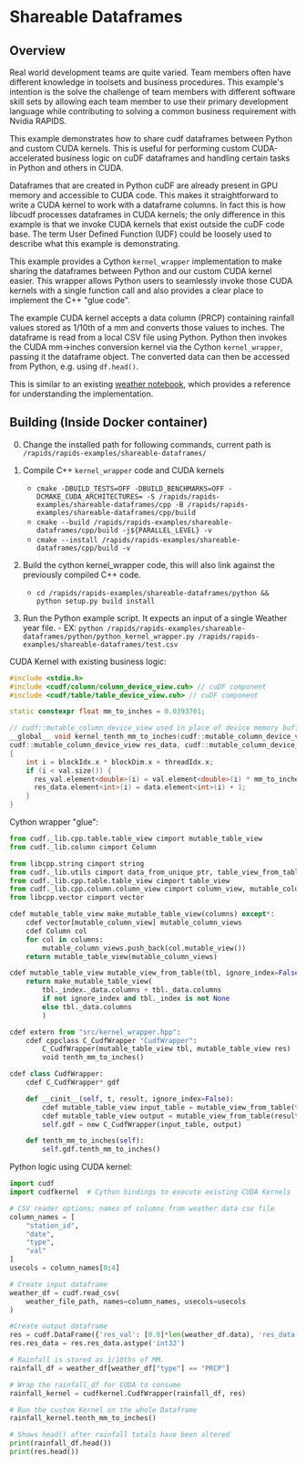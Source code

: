 # Shareable Dataframes
## Overview
Real world development teams are quite varied. Team members often have different knowledge in toolsets and business procedures. This example's intention is the solve the challenge of team members with different software skill sets by allowing each team member to use their primary development language while contributing to solving a common business requirement with Nvidia RAPIDS.

This example demonstrates how to share cudf dataframes between Python and custom CUDA kernels. This is useful for performing custom CUDA-accelerated business logic on cuDF dataframes and handling certain tasks in Python and others in CUDA.

Dataframes that are created in Python cuDF are already present in GPU memory and accessible to CUDA code. This makes it straightforward to write a CUDA kernel to work with a dataframe columns. In fact this is how libcudf processes dataframes in CUDA kernels; the only difference in this example is that we invoke CUDA kernels that exist outside the cuDF code base. The term User Defined Function (UDF) could be loosely used to describe what this example is demonstrating.

This example provides a Cython `kernel_wrapper` implementation to make sharing the dataframes between Python and our custom CUDA kernel easier. This wrapper allows Python users to seamlessly invoke those CUDA kernels with a single function call and also provides a clear place to implement the C++ "glue code".

The example CUDA kernel accepts a data column (PRCP) containing rainfall values stored as 1/10th of a mm and converts those values to inches. The dataframe is read from a local CSV file using Python. Python then invokes the CUDA mm->inches conversion kernel via the Cython `kernel_wrapper`, passing it the dataframe object. The converted data can then be accessed from Python, e.g. using `df.head()`.

This is similar to an existing [weather notebook](https://github.com/rapidsai/notebooks-contrib/blob/branch-0.19/intermediate_notebooks/examples/weather.ipynb), which provides a reference for understanding the implementation. 

## Building (Inside Docker container)

0. Change the installed path for following commands, current path is `/rapids/rapids-examples/shareable-dataframes/`
1. Compile C++ `kernel_wrapper` code and CUDA kernels 

    - ```cmake -DBUILD_TESTS=OFF -DBUILD_BENCHMARKS=OFF -DCMAKE_CUDA_ARCHITECTURES= -S /rapids/rapids-examples/shareable-dataframes/cpp -B /rapids/rapids-examples/shareable-dataframes/cpp/build```
    - ```cmake --build /rapids/rapids-examples/shareable-dataframes/cpp/build -j${PARALLEL_LEVEL} -v```
    - ```cmake --install /rapids/rapids-examples/shareable-dataframes/cpp/build -v```

2. Build the cython kernel_wrapper code, this will also link against the previously compiled C++ code. 
    - ```cd /rapids/rapids-examples/shareable-dataframes/python && python setup.py build install``` 

3. Run the Python example script. It expects an input of a single Weather year file. - EX: ```python /rapids/rapids-examples/shareable-dataframes/python/python_kernel_wrapper.py /rapids/rapids-examples/shareable-dataframes/test.csv```

CUDA Kernel with existing business logic:
``` cpp
#include <stdio.h>
#include <cudf/column/column_device_view.cuh> // cuDF component
#include <cudf/table/table_device_view.cuh> // cuDF component

static constexpr float mm_to_inches = 0.0393701;

// cudf::mutable_column_device_view used in place of device memory buffer
__global__ void kernel_tenth_mm_to_inches(cudf::mutable_column_device_view val, cudf::mutable_column_device_view data,
cudf::mutable_column_device_view res_data, cudf::mutable_column_device_view res_val
{
    int i = blockIdx.x * blockDim.x + threadIdx.x;
    if (i < val.size()) {
      res_val.element<double>(i) = val.element<double>(i) * mm_to_inches;
      res_data.element<int>(i) = data.element<int>(i) + 1;
    }
}
```

Cython wrapper "glue":
```python
from cudf._lib.cpp.table.table_view cimport mutable_table_view
from cudf._lib.column cimport Column

from libcpp.string cimport string
from cudf._lib.utils cimport data_from_unique_ptr, table_view_from_table, table_view_from_columns
from cudf._lib.cpp.table.table_view cimport table_view
from cudf._lib.cpp.column.column_view cimport column_view, mutable_column_view
from libcpp.vector cimport vector

cdef mutable_table_view make_mutable_table_view(columns) except*:
    cdef vector[mutable_column_view] mutable_column_views
    cdef Column col
    for col in columns:
        mutable_column_views.push_back(col.mutable_view())
    return mutable_table_view(mutable_column_views)

cdef mutable_table_view mutable_view_from_table(tbl, ignore_index=False) except*:
    return make_mutable_table_view(
        tbl._index._data.columns + tbl._data.columns
        if not ignore_index and tbl._index is not None
        else tbl._data.columns
        )

cdef extern from "src/kernel_wrapper.hpp":
    cdef cppclass C_CudfWrapper "CudfWrapper":
        C_CudfWrapper(mutable_table_view tbl, mutable_table_view res)
        void tenth_mm_to_inches()

cdef class CudfWrapper:
    cdef C_CudfWrapper* gdf

    def __cinit__(self, t, result, ignore_index=False):
        cdef mutable_table_view input_table = mutable_view_from_table(t, ignore_index)
        cdef mutable_table_view output = mutable_view_from_table(result, ignore_index)
        self.gdf = new C_CudfWrapper(input_table, output)

    def tenth_mm_to_inches(self):
        self.gdf.tenth_mm_to_inches()
```

Python logic using CUDA kernel:
``` python
import cudf
import cudfkernel  # Cython bindings to execute existing CUDA Kernels

# CSV reader options; names of columns from weather data csv file
column_names = [
    "station_id",
    "date",
    "type",
    "val"
]
usecols = column_names[0:4]

# Create input dataframe
weather_df = cudf.read_csv(
    weather_file_path, names=column_names, usecols=usecols
)

#Create output dataframe
res = cudf.DataFrame({'res_val': [0.0]*len(weather_df.data), 'res_data': [0]*len(weather_df.data)})
res.res_data = res.res_data.astype('int32')

# Rainfall is stored as 1/10ths of MM.
rainfall_df = weather_df[weather_df["type"] == "PRCP"]

# Wrap the rainfall_df for CUDA to consume
rainfall_kernel = cudfkernel.CudfWrapper(rainfall_df, res)  

# Run the custom Kernel on the whole Dataframe 
rainfall_kernel.tenth_mm_to_inches()

# Shows head() after rainfall totals have been altered
print(rainfall_df.head())
print(res.head())

```
